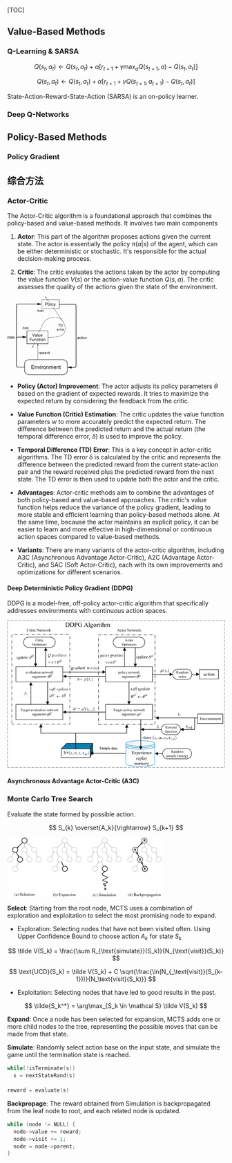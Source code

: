 [TOC]

## Value-Based Methods

### Q-Learning & SARSA

$$
Q(s_t, a_t) \leftarrow Q(s_t, a_t) + \alpha [r_{t+1} + \gamma \max_{a} Q(s_{t+1}, a) - Q(s_t, a_t)]
$$

$$
Q(s_t, a_t) \leftarrow Q(s_t, a_t) + \alpha [r_{t+1} + \gamma Q(s_{t+1}, a_{t+1}) - Q(s_t, a_t)]
$$

State-Action-Reward-State-Action (SARSA) is an on-policy learner.

### Deep Q-Networks

## Policy-Based Methods

### Policy Gradient

## 综合方法

### Actor-Critic

The Actor-Critic algorithm is a foundational approach that combines the policy-based and value-based methods. It involves two main components

1. **Actor**: This part of the algorithm proposes actions given the current state. The actor is essentially the policy $\pi(a|s)$ of the agent, which can be either deterministic or stochastic. It's responsible for the actual decision-making process.

2. **Critic**: The critic evaluates the actions taken by the actor by computing the value function $V(s)$ or the action-value function $Q(s, a)$. The critic assesses the quality of the actions given the state of the environment.

<img src="assets/R.png" alt="R" style="zoom: 52%;" />

- **Policy (Actor) Improvement**: The actor adjusts its policy parameters $\theta$ based on the gradient of expected rewards. It tries to maximize the expected return by considering the feedback from the critic.

- **Value Function (Critic) Estimation**: The critic updates the value function parameters $w$ to more accurately predict the expected return. The difference between the predicted return and the actual return (the temporal difference error, $\delta$) is used to improve the policy.

- **Temporal Difference (TD) Error**: This is a key concept in actor-critic algorithms. The TD error $\delta$ is calculated by the critic and represents the difference between the predicted reward from the current state-action pair and the reward received plus the predicted reward from the next state. The TD error is then used to update both the actor and the critic.

- **Advantages**: Actor-critic methods aim to combine the advantages of both policy-based and value-based approaches. The critic's value function helps reduce the variance of the policy gradient, leading to more stable and efficient learning than policy-based methods alone. At the same time, because the actor maintains an explicit policy, it can be easier to learn and more effective in high-dimensional or continuous action spaces compared to value-based methods.

- **Variants**: There are many variants of the actor-critic algorithm, including A3C (Asynchronous Advantage Actor-Critic), A2C (Advantage Actor-Critic), and SAC (Soft Actor-Critic), each with its own improvements and optimizations for different scenarios.

#### Deep Deterministic Policy Gradient (DDPG)

DDPG is a model-free, off-policy actor-critic algorithm that specifically addresses environments with continuous action spaces.

<img src="assets/Deep-Deterministic-Policy-Gradient-DDPG-algorithm-structure.png" alt="Deep Deterministic Policy Gradient (DDPG) algorithm structure ..." style="zoom: 60%;" />

#### Asynchronous Advantage Actor-Critic (A3C)

### Monte Carlo Tree Search

Evaluate the state formed by possible action.

$$
S_{k} \overset{A_k}{\rightarrow} S_{k+1}
$$

<img src="assets/Phases-of-the-Monte-Carlo-tree-search-algorithm-A-search-tree-rooted-at-the-current.png" alt="img" style="zoom: 50%;" />

**Select**: Starting from the root node, MCTS uses a combination of exploration and exploitation to select the most promising node to expand.

- Exploration: Selecting nodes that have not been visited often. Using Upper Confidence Bound to choose action $A_k$ for state $S_k$

$$
\tilde V(S_k) = \frac{\sum R_{\text{simulate}}(S_k)}{N_{\text{visit}}(S_k)}
$$

$$
\text{UCD}(S_k) = \tilde V(S_k) + C \sqrt{\frac{\ln(N_{_\text{visit}}(S_{k-1}))}{N_\text{visit}(S_k)}}
$$

- Exploitation: Selecting nodes that have led to good results in the past. 

$$
\tilde{S_k^*} = \arg\max_{S_k \in \mathcal S} \tilde V(S_k)
$$

**Expand**: Once a node has been selected for expansion, MCTS adds one or more child nodes to the tree, representing the possible moves that can be made from that state.  

**Simulate**: Randomly select action base on the input state, and simulate the game until the termination state is reached.

```cpp
while(!isTerminate(s))
  s = nextStateRand(s)

reward = evaluate(s)
```

**Backpropage**: The reward obtained from Simulation is backpropagated from the leaf node to root, and each related node is updated.

```cpp
while (node != NULL) {
  node->value += reward;
  node->visit += 1;
  node = node->parent;
}
```
